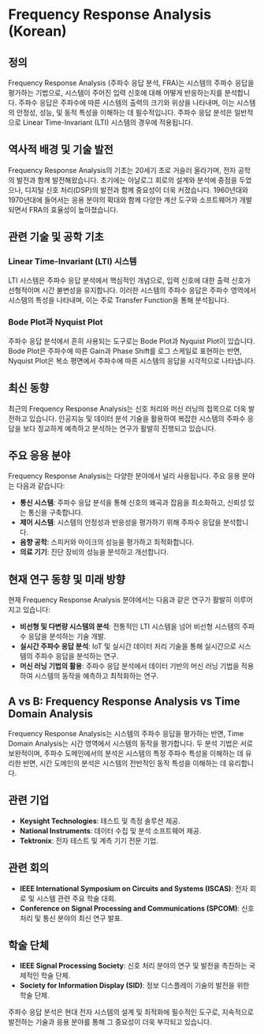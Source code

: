 # Frequency Response Analysis (Korean)

## 정의

Frequency Response Analysis (주파수 응답 분석, FRA)는 시스템의 주파수 응답을 평가하는 기법으로, 시스템이 주어진 입력 신호에 대해 어떻게 반응하는지를 분석합니다. 주파수 응답은 주파수에 따른 시스템의 출력의 크기와 위상을 나타내며, 이는 시스템의 안정성, 성능, 및 동적 특성을 이해하는 데 필수적입니다. 주파수 응답 분석은 일반적으로 Linear Time-Invariant (LTI) 시스템의 경우에 적용됩니다.

## 역사적 배경 및 기술 발전

Frequency Response Analysis의 기초는 20세기 초로 거슬러 올라가며, 전자 공학의 발전과 함께 발전해왔습니다. 초기에는 아날로그 회로의 설계와 분석에 중점을 두었으나, 디지털 신호 처리(DSP)의 발전과 함께 중요성이 더욱 커졌습니다. 1960년대와 1970년대에 들어서는 응용 분야의 확대와 함께 다양한 계산 도구와 소프트웨어가 개발되면서 FRA의 효율성이 높아졌습니다.

## 관련 기술 및 공학 기초

### Linear Time-Invariant (LTI) 시스템

LTI 시스템은 주파수 응답 분석에서 핵심적인 개념으로, 입력 신호에 대한 출력 신호가 선형적이며 시간 불변성을 유지합니다. 이러한 시스템의 주파수 응답은 주파수 영역에서 시스템의 특성을 나타내며, 이는 주로 Transfer Function을 통해 분석됩니다.

### Bode Plot과 Nyquist Plot

주파수 응답 분석에서 흔히 사용되는 도구로는 Bode Plot과 Nyquist Plot이 있습니다. Bode Plot은 주파수에 따른 Gain과 Phase Shift를 로그 스케일로 표현하는 반면, Nyquist Plot은 복소 평면에서 주파수에 따른 시스템의 응답을 시각적으로 나타냅니다.

## 최신 동향

최근의 Frequency Response Analysis는 신호 처리와 머신 러닝의 접목으로 더욱 발전하고 있습니다. 인공지능 및 데이터 분석 기술을 활용하여 복잡한 시스템의 주파수 응답을 보다 정교하게 예측하고 분석하는 연구가 활발히 진행되고 있습니다.

## 주요 응용 분야

Frequency Response Analysis는 다양한 분야에서 널리 사용됩니다. 주요 응용 분야는 다음과 같습니다:

- **통신 시스템**: 주파수 응답 분석을 통해 신호의 왜곡과 잡음을 최소화하고, 신뢰성 있는 통신을 구축합니다.
- **제어 시스템**: 시스템의 안정성과 반응성을 평가하기 위해 주파수 응답을 분석합니다.
- **음향 공학**: 스피커와 마이크의 성능을 평가하고 최적화합니다.
- **의료 기기**: 진단 장비의 성능을 분석하고 개선합니다.

## 현재 연구 동향 및 미래 방향

현재 Frequency Response Analysis 분야에서는 다음과 같은 연구가 활발히 이루어지고 있습니다:

- **비선형 및 다변량 시스템의 분석**: 전통적인 LTI 시스템을 넘어 비선형 시스템의 주파수 응답을 분석하는 기술 개발.
- **실시간 주파수 응답 분석**: IoT 및 실시간 데이터 처리 기술을 통해 실시간으로 시스템의 주파수 응답을 분석하는 연구.
- **머신 러닝 기법의 활용**: 주파수 응답 분석에서 데이터 기반의 머신 러닝 기법을 적용하여 시스템의 동작을 예측하고 최적화하는 연구.

## A vs B: Frequency Response Analysis vs Time Domain Analysis

Frequency Response Analysis는 시스템의 주파수 응답을 평가하는 반면, Time Domain Analysis는 시간 영역에서 시스템의 동작을 평가합니다. 두 분석 기법은 서로 보완적이며, 주파수 도메인에서의 분석은 시스템의 특정 주파수 특성을 이해하는 데 유리한 반면, 시간 도메인의 분석은 시스템의 전반적인 동작 특성을 이해하는 데 유리합니다.

## 관련 기업

- **Keysight Technologies**: 테스트 및 측정 솔루션 제공.
- **National Instruments**: 데이터 수집 및 분석 소프트웨어 제공.
- **Tektronix**: 전자 테스트 및 계측 기기 전문 기업.

## 관련 회의

- **IEEE International Symposium on Circuits and Systems (ISCAS)**: 전자 회로 및 시스템 관련 주요 학술 대회.
- **Conference on Signal Processing and Communications (SPCOM)**: 신호 처리 및 통신 분야의 최신 연구 발표.

## 학술 단체

- **IEEE Signal Processing Society**: 신호 처리 분야의 연구 및 발전을 촉진하는 국제적인 학술 단체.
- **Society for Information Display (SID)**: 정보 디스플레이 기술의 발전을 위한 학술 단체.

주파수 응답 분석은 현대 전자 시스템의 설계 및 최적화에 필수적인 도구로, 지속적으로 발전하는 기술과 응용 분야를 통해 그 중요성이 더욱 부각되고 있습니다.